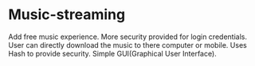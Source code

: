 # Music-streaming
Add free music experience. 
More security provided for login credentials. 
User can directly download the music to there computer or mobile.
Uses Hash to provide security.
Simple GUI(Graphical User Interface).

